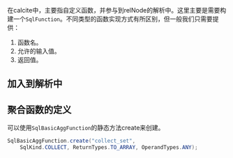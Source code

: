 在calcite中，主要指自定义函数，并参与到relNode的解析中。这里主要是需要构建一个`SqlFunction`。不同类型的函数实现方式有所区别，但一般我们只需要提供：
1. 函数名。
2. 允许的输入值。
3. 返回值。

## 加入到解析中


## 聚合函数的定义
可以使用`SqlBasicAggFunction`的静态方法create来创建。

```java
SqlBasicAggFunction.create("collect_set",  
	SqlKind.COLLECT, ReturnTypes.TO_ARRAY, OperandTypes.ANY);
```